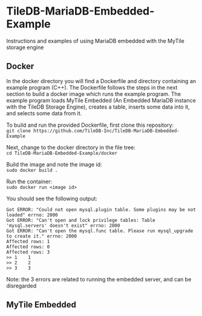 # TileDB-MariaDB-Embedded-Example
Instructions and examples of using MariaDB embedded with the MyTile storage engine

## Docker
In the docker directory you will find a Dockerfile and directory containing an example program (C++). The Dockerfile follows the steps in the next section to build a docker image which runs the example program. The example program loads MyTile Embedded (An Embedded MariaDB instance with the TileDB Storage Engine), creates a table, inserts some data into it, and selects some data from it.  

To build and run the provided Dockerfile, first clone this repository:  
`git clone https://github.com/TileDB-Inc/TileDB-MariaDB-Embedded-Example`  
  
Next, change to the docker directory in the file tree:  
`cd TileDB-MariaDB-Embedded-Example/docker`  
  
Build the image and note the image id:  
`sudo docker build .`  
  
Run the container:  
`sudo docker run <image id>`  
  
You should see the following output:  
```
Got ERROR: "Could not open mysql.plugin table. Some plugins may be not loaded" errno: 2000
Got ERROR: "Can't open and lock privilege tables: Table 'mysql.servers' doesn't exist" errno: 2000
Got ERROR: "Can't open the mysql.func table. Please run mysql_upgrade to create it." errno: 2000
Affected rows: 1
Affected rows: 0
Affected rows: 3
>> 1	1	
>> 2	2	
>> 3	3
```  
  
Note: the 3 errors are related to running the embedded server, and can be disregarded  
  
## MyTile Embedded
